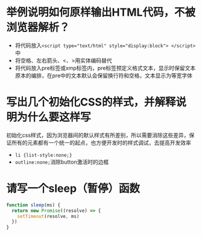 # 举例说明如何原样输出HTML代码，不被浏览器解析？

- 将代码放入`<script type="text/html" style="display:block"> </script>`中
- 将空格、左右箭头、<、>用实体编码替代
- 将代码放入pre标签或xmp标签内，pre标签预定义格式文本，显示时保留文本原本的编排，在pre中的文本默认会保留换行符和空格，文本显示为等宽字体

# 写出几个初始化CSS的样式，并解释说明为什么要这样写

初始化css样式，因为浏览器间的默认样式有所差别，所以需要消除这些差异，保证所有的元素都有一个统一的起点，也方便开发时的样式调试，去提高开发效率

- `li {list-style:none;}`
- `outline:none;`消除button激活时的边框

# 请写一个sleep（暂停）函数

```javascript
function sleep(ms) {
  return new Promise((resolve) => {
    setTimeout(resolve, ms)
  })
}
```
